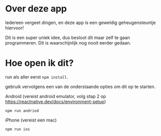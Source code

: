 # Over deze app

Iedereen vergeet dingen, en deze app is een geweldig geheugensteuntje hiervoor! 

Dit is een super uniek idee, dus besloot dit maar zelf te gaan programmeren. Dit is waarschijnlijk nog nooit eerder gedaan.



# Hoe open ik dit?

run als aller eerst `npm install`.

gebruik vervolgens een van de onderstaande opties om dit op te starten.



Android (vereist android emulator, volg stap 2 op https://reactnative.dev/docs/environment-setup)

`npm run andriod`

iPhone (vereist een mac)

`npm run ios`

